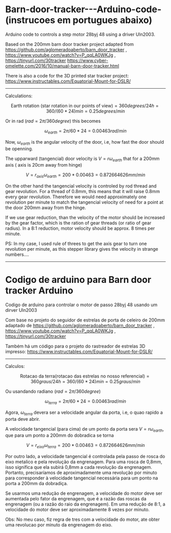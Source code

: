 # Barn-door-tracker---Arduino-code-  (instrucoes em portugues abaixo)
Arduino code to controls a step motor 28byj 48 using a driver Uln2003. 

Based on the 200mm barn door tracker project adapted from    
https://github.com/aglomeradoaberto/barn_door_tracker ,  
https://www.youtube.com/watch?v=P_qqLA0WKJg , https://tinyurl.com/30tracker
https://www.cyber-omelette.com/2016/10/manual-barn-door-tracker.html

There is also a code for the 3D printed star tracker project:  
https://www.instructables.com/Equatorial-Mount-for-DSLR/


___

Calculations:

$$ \text{Earth rotation (star rotation in our points of view)} = 360 degrees / 24 h  = 360 / (60*24) min = 0.25 degrees/min  $$

Or in rad ($rad = 2\pi/360 degree$) this becomes 

$$ \omega_{earth} = 2 \pi / 60*24 = 0.00463 rad /min $$

Now, $\omega_{earth}$ is the angular velocity of the door, i.e, how fast the door should be openning. 

The upparward (tangencial) door velocity is $V = r \omega_{earth}$ that for a 200mm axis ( axis is 20cm away from hinge)

$$ V = r_{axis} \omega_{earth} = 200*0.00463 = 0.872664626 mm/min $$

On the other hand the tangencial velocity is controled by rod thread and gear revolution. For a thread of 0.8mm, this means that it will raise 0.8mm every gear revolution.
Therefore we would need approximately one revolution per minute to match the tangencial velocity of need for a point at the door 200mm away from the hinge.

If we use gear reduction, than the velocity of the motor should be increased by the gear factor, which is the ration of gear threads (or ratio of gear radius).
In a  8:1 reduction, motor velocity should be approx. 8 times per minute.

PS: In my case, I used rule of threes to get the axis gear to turn one revolution per minute, as this stepper library gives the velocity in strange numbers....

---
# Codigo de arduino para Barn door tracker Arduino
Codigo de arduino para controlar o motor de passo 28byj 48 usando um dirver Uln2003

Com base no projeto do seguidor de estrelas de porta de celeiro de 200mm adaptado de
https://github.com/aglomeradoaberto/barn_door_tracker , https://www.youtube.com/watch?v=P_qqLA0WKJg , https://tinyurl.com/30tracker

Também há um código para o projeto do rastreador de estrelas 3D impresso:
https://www.instructables.com/Equatorial-Mount-for-DSLR/


___

Calculos:

$$ \text{Rotacao da terra(rotacao das estrelas no nosso referencial)} = 360 graus / 24 h   = 360 / (60*24) min = 0.25 graus/min  $$

Ou usandando radiano ($rad = 2\pi/360 degree$) 

$$ \omega_{terra} = 2 \pi / 60*24 = 0.00463 rad /min $$

Agora, $\omega_{terra}$ devera ser a velocidade angular da porta, i.e, o quao rapido a porta deve abrir. 

A velocidade tangencial (para cima) de um ponto da porta sera $V = r \omega_{earth}$, que para um ponto a 200mm do dobradica se torna

$$ V = r_{eixo} \omega_{terra} = 200*0.00463 = 0.872664626 mm/min $$

Por outro lado, a velocidade tangencial é controlada pela passo de rosca do eixo metalico e pela revolução da engrenagem. Para uma rosca de 0,8mm, isso significa que ela subirá 0,8mm a cada revolução da engrenagem.
Portanto, precisaríamos de aproximadamente uma revolução por minuto para corresponder à velocidade tangencial necessária para um ponto na porta a 200mm da dobradiça.

Se usarmos uma redução de engrenagem, a velocidade do motor deve ser aumentada pelo fator da engrenagem, que é a razão das roscas da engrenagem (ou a razão do raio da engrenagem).
Em uma redução de 8:1, a velocidade do motor deve ser aproximadamente 8 vezes por minuto.

Obs: No meu caso, fiz regra de tres com a velocidade do motor, ate obter uma revolucao por minuto da engrenagem do eixo.









  
